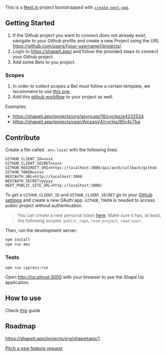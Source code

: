 This is a [Next.js](https://nextjs.org/) project bootstrapped with [`create-next-app`](https://github.com/vercel/next.js/tree/canary/packages/create-next-app).

## Getting Started


1. If the Github project you want to connect does not already exist, navigate to your Github profile and create a new Project using the URL https://github.com/users/[your-username]/projects/.
2. Login to https://shapeit.app/ and follow the provided steps to connect your Github project.
3. Add some Bets to you project.

### Scopes

1. In order to collect scopes a Bet must follow a certain template, we recommend to use [this one](./github/ISSUE_TEMPLATE/pitch.yml).
2. Add this [github workflow](./github/workflows/add-scope-to-bet.yml) to your project as well.

Examples:

- https://shapeit.app/projects/org/asyncapi/16/cycles/e4232524
- https://shapeit.app/projects/user/Amzani/4/cycles/85c4c7ba


## Contribute

Create a file called `.env.local` with the following lines:

```
GITHUB_CLIENT_ID=xxxx
GITHUB_CLIENT_SECRET=xxxx
GITHUB_REDIRECT_URI=https://localhost:3000/api/auth/callback/github
GITHUB_TOKEN=xxxx
NEXTAUTH_URL=http://localhost:3000
NEXTAUTH_SECRET=yyyyy
NEXT_PUBLIC_SITE_URL=http://localhost:3000/
```

To get a `GITHUB_CLIENT_ID` and `GITHUB_CLIENT_SECRET` go to your [Github settings](https://github.com/settings/developers) and create a new OAuth app.
`GITHUB_TOKEN` is needed to access public project without authentication.

> You can create a new personal token [here](https://github.com/settings/tokens). Make sure it has, at least, the following scopes: `public_repo`, `read:project`, `read:user`.

Then, run the development server:

```bash
npm install
npm run dev
```

### Tests

```
npm run cypress:run
```

Open [http://localhost:3000](http://localhost:3000) with your browser to see the Shape Up application.

## How to use

Check [this](./docs/how-to.md) guide


## Roadmap

https://shapeit.app/projects/org/shapeitapp/1

[Pitch a new feature request](https://github.com/shapeitapp/shapeitapp/issues/new?assignees=&labels=Pitch&projects=&template=pitch.yaml&title=%5BPITCH%5D%3A)